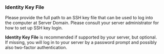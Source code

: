 ### Identity Key File

Please provide the full path to an SSH key file that can be
used to log into the computer at Server Domain. Please consult
your server administrator for how to set up SSH key login.

**Identity Key File** is recommended if supported by your
server, but optional. If missing, you will log
in to your server by a password prompt and possibly also
two-factor authentication.
